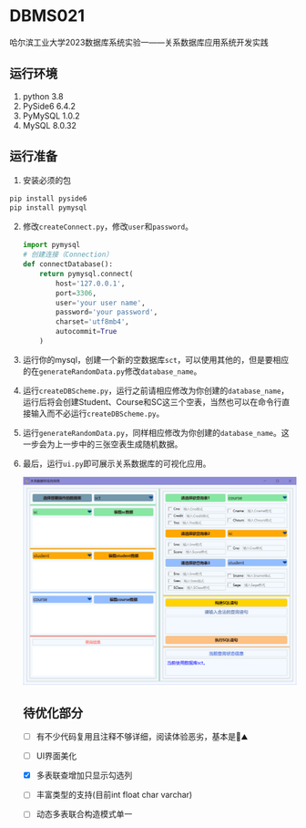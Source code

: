 # DBMS021
哈尔滨工业大学2023数据库系统实验一——关系数据库应用系统开发实践
## 运行环境
1. python 3.8
2. PySide6 6.4.2
3. PyMySQL 1.0.2
4. MySQL 8.0.32

## 运行准备

1. 安装必须的包

```python
pip install pyside6
pip install pymysql
```

2. 修改`createConnect.py`，修改`user`和`password`。

   ```python
   import pymysql
   # 创建连接（Connection）
   def connectDatabase():
       return pymysql.connect(
           host='127.0.0.1',
           port=3306,
           user='your user name',
           password='your password',
           charset='utf8mb4',
           autocommit=True
       )
   ```

3. 运行你的mysql，创建一个新的空数据库`sct`，可以使用其他的，但是要相应的在`generateRandomData.py`修改`database_name`。

4. 运行`createDBScheme.py`，运行之前请相应修改为你创建的`database_name`，运行后将会创建Student、Course和SC这三个空表，当然也可以在命令行直接输入而不必运行`createDBScheme.py`。

5. 运行`generateRandomData.py`，同样相应修改为你创建的`database_name`。这一步会为上一步中的三张空表生成随机数据。

6. 最后，运行`ui.py`即可展示关系数据库的可视化应用。

   <img src="images\gui.png" style="zoom: 50%;" />

   ## 待优化部分
   
   + [ ] 有不少代码复用且注释不够详细，阅读体验恶劣，基本是💩⛰
   + [ ] UI界面美化
   + [x] 多表联查增加只显示勾选列
   + [ ] 丰富类型的支持(目前int float char varchar)
   + [ ] 动态多表联合构造模式单一

